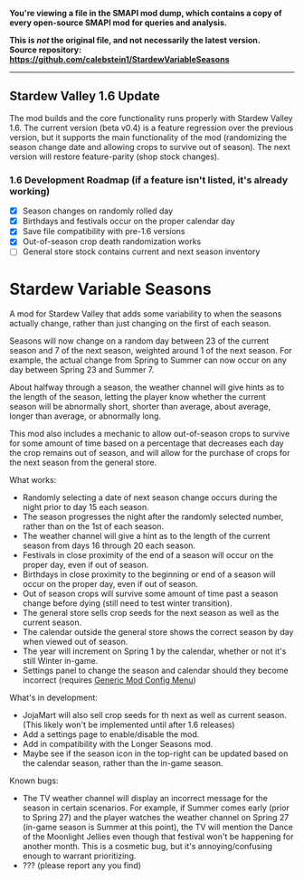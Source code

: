 **You're viewing a file in the SMAPI mod dump, which contains a copy of every open-source SMAPI mod
for queries and analysis.**

**This is _not_ the original file, and not necessarily the latest version.**  
**Source repository: https://github.com/calebstein1/StardewVariableSeasons**

----

## Stardew Valley 1.6 Update 

The mod builds and the core functionality runs properly with Stardew Valley 1.6.
The current version (beta v0.4) is a feature regression over the previous version, but it supports the main functionality of the mod (randomizing the season change date and allowing crops to survive out of season).
The next version will restore feature-parity (shop stock changes).

### 1.6 Development Roadmap (if a feature isn't listed, it's already working)

- [x] Season changes on randomly rolled day
- [X] Birthdays and festivals occur on the proper calendar day
- [X] Save file compatibility with pre-1.6 versions
- [X] Out-of-season crop death randomization works
- [ ] General store stock contains current and next season inventory

# Stardew Variable Seasons

A mod for Stardew Valley that adds some variability to when the seasons actually change, rather than just changing on the first of each season.

Seasons will now change on a random day between 23 of the current season and 7 of the next season, weighted around 1 of the next season.
For example, the actual change from Spring to Summer can now occur on any day between Spring 23 and Summer 7.

About halfway through a season, the weather channel will give hints as to the length of the season, letting the player know whether the current season will be abnormally short, shorter than average, about average, longer than average, or abnormally long.

This mod also includes a mechanic to allow out-of-season crops to survive for some amount of time based on a percentage that decreases each day the crop remains out of season, and will allow for the purchase of crops for the next season from the general store.

What works:

- Randomly selecting a date of next season change occurs during the night prior to day 15 each season.
- The season progresses the night after the randomly selected number, rather than on the 1st of each season.
- The weather channel will give a hint as to the length of the current season from days 16 through 20 each season.
- Festivals in close proximity of the end of a season will occur on the proper day, even if out of season.
- Birthdays in close proximity to the beginning or end of a season will occur on the proper day, even if out of season.
- Out of season crops will survive some amount of time past a season change before dying (still need to test winter transition).
- The general store sells crop seeds for the next season as well as the current season.
- The calendar outside the general store shows the correct season by day when viewed out of season.
- The year will increment on Spring 1 by the calendar, whether or not it's still Winter in-game.
- Settings panel to change the season and calendar should they become incorrect (requires [Generic Mod Config Menu](https://www.nexusmods.com/stardewvalley/mods/5098))

What's in development:

- JojaMart will also sell crop seeds for th next as well as current season. (This likely won't be implemented until after 1.6 releases)
- Add a settings page to enable/disable the mod.
- Add in compatibility with the Longer Seasons mod.
- Maybe see if the season icon in the top-right can be updated based on the calendar season, rather than the in-game season.

Known bugs:

- The TV weather channel will display an incorrect message for the season in certain scenarios. For example, if Summer comes early (prior to Spring 27) and the player watches the weather channel on Spring 27 (in-game season is Summer at this point), the TV will mention the Dance of the Moonlight Jellies even though that festival won't be happening for another month. This is a cosmetic bug, but it's annoying/confusing enough to warrant prioritizing.
- ??? (please report any you find)
